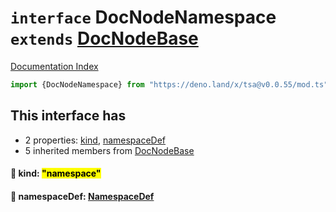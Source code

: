 # `interface` DocNodeNamespace `extends` [DocNodeBase](../private.interface.DocNodeBase/README.md)

[Documentation Index](../README.md)

```ts
import {DocNodeNamespace} from "https://deno.land/x/tsa@v0.0.55/mod.ts"
```

## This interface has

- 2 properties:
[kind](#-kind-namespace),
[namespaceDef](#-namespacedef-namespacedef)
- 5 inherited members from [DocNodeBase](../private.interface.DocNodeBase/README.md)


#### 📄 kind: <mark>"namespace"</mark>



#### 📄 namespaceDef: [NamespaceDef](../interface.NamespaceDef/README.md)



